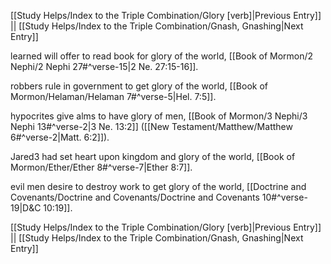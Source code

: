 [[Study Helps/Index to the Triple Combination/Glory [verb]|Previous Entry]]  ||  [[Study Helps/Index to the Triple Combination/Gnash, Gnashing|Next Entry]]

 learned will offer to read book for glory of the world, [[Book of Mormon/2 Nephi/2 Nephi 27#^verse-15|2 Ne. 27:15-16]].

 robbers rule in government to get glory of the world, [[Book of Mormon/Helaman/Helaman 7#^verse-5|Hel. 7:5]].

 hypocrites give alms to have glory of men, [[Book of Mormon/3 Nephi/3 Nephi 13#^verse-2|3 Ne. 13:2]] ([[New Testament/Matthew/Matthew 6#^verse-2|Matt. 6:2]]).

 Jared3 had set heart upon kingdom and glory of the world, [[Book of Mormon/Ether/Ether 8#^verse-7|Ether 8:7]].

 evil men desire to destroy work to get glory of the world, [[Doctrine and Covenants/Doctrine and Covenants/Doctrine and Covenants 10#^verse-19|D&C 10:19]].

[[Study Helps/Index to the Triple Combination/Glory [verb]|Previous Entry]]  ||  [[Study Helps/Index to the Triple Combination/Gnash, Gnashing|Next Entry]]
